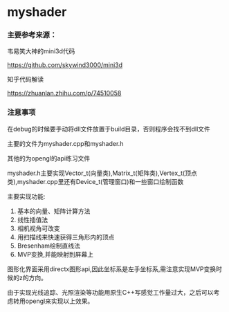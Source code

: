 # myshader
### 主要参考来源：

韦易笑大神的mini3d代码

https://github.com/skywind3000/mini3d

知乎代码解读

https://zhuanlan.zhihu.com/p/74510058

### 注意事项

在debug的时候要手动将dll文件放置于build目录，否则程序会找不到dll文件

主要的文件为myshader.cpp和myshader.h

其他的为opengl的api练习文件

myshader.h主要实现Vector_t(向量类),Matrix_t(矩阵类),Vertex_t(顶点类),myshader.cpp里还有Device_t(管理窗口)和一些窗口绘制函数

主要实现功能:

1. 基本的向量、矩阵计算方法
2. 线性插值法
3. 相机视角可改变
4. 用扫描线来快速获得三角形内的顶点
5. Bresenham绘制直线法
6. MVP变换,并能映射到屏幕上

图形化界面采用directx图形api,因此坐标系是左手坐标系,需注意实现MVP变换时候的z的方向。

由于实现光线追踪、光照渲染等功能用原生C++写感觉工作量过大，之后可以考虑转用opengl来实现以上效果。
